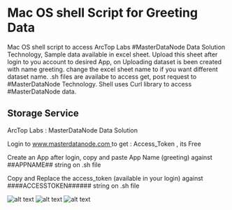 # Mac OS shell Script for Greeting Data

Mac OS shell script to access ArcTop Labs #MasterDataNode Data Solution Technology, Sample data available in excel sheet.
Upload this sheet after login to you account to desired App, on Uploading dataset is been created with name greeting.
change the excel sheet name to if you want different dataset name.
.sh files are availabe to access get, post request to #MasterDataNode Technology. Shell uses Curl library to access #MasterDataNode data.
 
## Storage Service ##
ArcTop Labs : MasterDataNode Data Solution
<p>Login to <a href="https://www.masterdatanode.com"> www.masterdatanode.com </a> to get : Access_Token , its Free</p>
<p>Create an App after login, copy and paste App Name (greeting) against ##APPNAME## string on .sh file</p>
<p>Copy and Replace the access_token (available in your login) against ####ACCESSTOKEN###### string on .sh file</p>
            

![alt text](https://github.com/ArcTopLabs/C_Program/blob/master/screenshot/C%20program%20output.png)
![alt text](https://github.com/ArcTopLabs/C_Program/blob/master/screenshot/C%20program%20output.png)
![alt text](https://github.com/ArcTopLabs/C_Program/blob/master/screenshot/C%20program%20output.png)